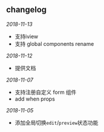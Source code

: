 ## changelog

_2018-11-13_
- 支持iview
- 支持 global components rename

_2018-11-12_
- 提供文档

_2018-11-07_
- 支持注册自定义 form 组件
- add when props

_2018-11-05_
- 添加全局切换`edit`/`preview`状态功能
